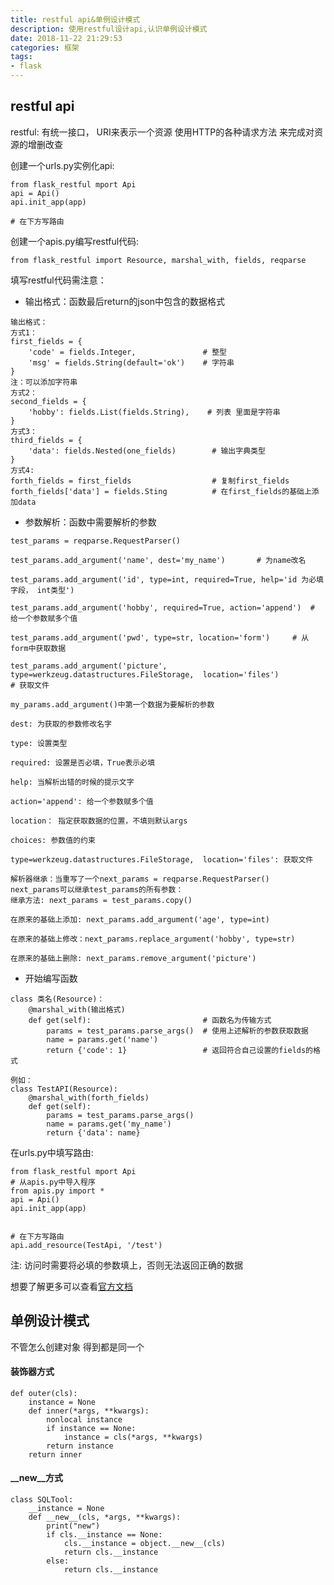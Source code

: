 ```yaml
---
title: restful api&单例设计模式
description: 使用restful设计api,认识单例设计模式
date: 2018-11-22 21:29:53
categories: 框架
tags:
- flask
---
```




## restful api

restful: 有统一接口， URI来表示一个资源 使用HTTP的各种请求方法 来完成对资源的增删改查

创建一个urls.py实例化api:

~~~
from flask_restful mport Api
api = Api()
api.init_app(app)

# 在下方写路由
~~~

创建一个apis.py编写restful代码:

~~~
from flask_restful import Resource, marshal_with, fields, reqparse
~~~

填写restful代码需注意：

* 输出格式：函数最后return的json中包含的数据格式

~~~
输出格式：
方式1：
first_fields = {
    'code' = fields.Integer,               # 整型
    'msg' = fields.String(default='ok')    # 字符串
}
注：可以添加字符串
方式2：
second_fields = {
    'hobby': fields.List(fields.String),    # 列表 里面是字符串
}
方式3：
third_fields = {
    'data': fields.Nested(one_fields)        # 输出字典类型
}
方式4: 
forth_fields = first_fields                  # 复制first_fields
forth_fields['data'] = fields.Sting          # 在first_fields的基础上添加data
~~~

* 参数解析：函数中需要解析的参数

~~~
test_params = reqparse.RequestParser()

test_params.add_argument('name', dest='my_name')       # 为name改名

test_params.add_argument('id', type=int, required=True, help='id 为必填字段， int类型')

test_params.add_argument('hobby', required=True, action='append')  # 给一个参数赋多个值

test_params.add_argument('pwd', type=str, location='form')     # 从form中获取数据

test_params.add_argument('picture', type=werkzeug.datastructures.FileStorage,  location='files')                                        # 获取文件
~~~

~~~
my_params.add_argument()中第一个数据为要解析的参数

dest: 为获取的参数修改名字

type: 设置类型

required: 设置是否必填，True表示必填

help: 当解析出错的时候的提示文字

action='append': 给一个参数赋多个值

location： 指定获取数据的位置，不填则默认args

choices: 参数值的约束

type=werkzeug.datastructures.FileStorage,  location='files': 获取文件
~~~

~~~
解析器继承：当重写了一个next_params = reqparse.RequestParser()
next_params可以继承test_params的所有参数：
继承方法: next_params = test_params.copy()

在原来的基础上添加: next_params.add_argument('age', type=int)

在原来的基础上修改：next_params.replace_argument('hobby', type=str)

在原来的基础上删除: next_params.remove_argument('picture')
~~~

* 开始编写函数

~~~
class 类名(Resource)：
	@marshal_with(输出格式)
    def get(self):                         # 函数名为传输方式
        params = test_params.parse_args()  # 使用上述解析的参数获取数据
        name = params.get('name')
        return {'code': 1}                 # 返回符合自己设置的fields的格式

例如：
class TestAPI(Resource):
	@marshal_with(forth_fields)
	def get(self):
		params = test_params.parse_args()
		name = params.get('my_name')
		return {'data': name}  
~~~

在urls.py中填写路由:

~~~
from flask_restful mport Api
# 从apis.py中导入程序
from apis.py import *
api = Api()
api.init_app(app)


# 在下方写路由
api.add_resource(TestApi, '/test')
~~~

注: 访问时需要将必填的参数填上，否则无法返回正确的数据

想要了解更多可以查看<a href='http://www.pythondoc.com/Flask-RESTful/quickstart.html' target='_self'>官方文档</a>

## 单例设计模式

不管怎么创建对象 得到都是同一个

#### 装饰器方式

~~~
def outer(cls):
    instance = None
    def inner(*args, **kwargs):
        nonlocal instance
        if instance == None:
            instance = cls(*args, **kwargs)
        return instance
    return inner
~~~

#### \__new__方式

~~~
class SQLTool:
    __instance = None
    def __new__(cls, *args, **kwargs):
        print("new")
        if cls.__instance == None:
            cls.__instance = object.__new__(cls)
            return cls.__instance
        else:
            return cls.__instance
~~~

